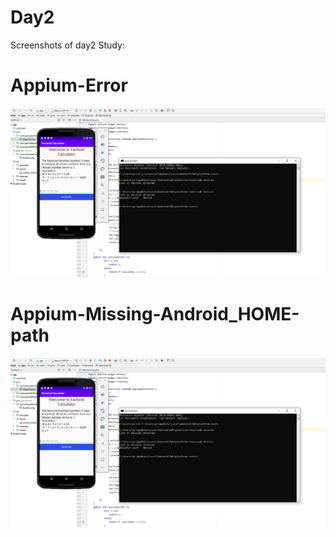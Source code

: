 # Day2

Screenshots of day2 Study:

# Appium-Error

![alt text](https://github.com/mfurkan60/Testing-Internship/blob/main/day1/android%20app.png?raw=true)

# Appium-Missing-Android_HOME-path

![alt text](https://github.com/mfurkan60/Testing-Internship/blob/main/day1/android%20app.png?raw=true)
 

 
 

 






 